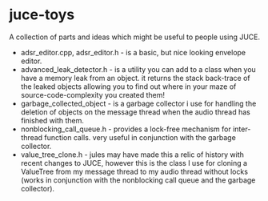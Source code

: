 juce-toys
=========

A collection of parts and ideas which might be useful to people using JUCE. 

- adsr_editor.cpp, adsr_editor.h - is a basic, but nice looking envelope editor. 
- advanced_leak_detector.h - is a utility you can add to a class when you have a memory leak from an object.  it returns the stack back-trace of the leaked objects allowing you to find out where in your maze of source-code-complexity you created them!
- garbage_collected_object - is a garbage collector i use for handling the deletion of objects on the message thread when the audio thread has finished with them. 
- nonblocking_call_queue.h - provides a lock-free mechanism for inter-thread function calls.  very useful in conjunction with the garbage collector.
- value_tree_clone.h - jules may have made this a relic of history with recent changes to JUCE, however this is the class I use for cloning a ValueTree from my message thread to my audio thread without locks (works in conjunction with the nonblocking call queue and the garbage collector). 
